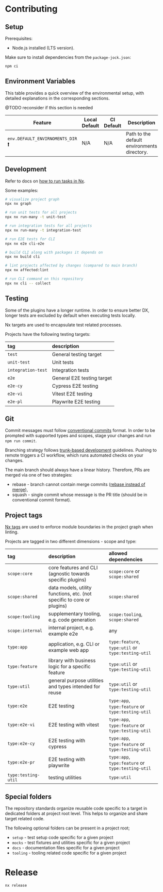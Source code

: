 # Contributing

## Setup

Prerequisites:

- Node.js installed (LTS version).

Make sure to install dependencies from the `package-jock.json`:

```sh
npm ci
```

## Environment Variables

This table provides a quick overview of the environmental setup, with detailed explanations in the corresponding sections.

@TODO reconsider if this section is needed

| Feature                                | Local Default | CI Default | Description                                 |
| -------------------------------------- | ------------- | ---------- | ------------------------------------------- |
| `env.DEFAULT_ENVIRNOMENTS_DIR` **❗️** | N/A           | N/A        | Path to the default environments directory. |

## Development

Refer to docs on [how to run tasks in Nx](https://nx.dev/core-features/run-tasks).

Some examples:

```sh
# visualize project graph
npx nx graph

# run unit tests for all projects
npx nx run-many -t unit-test

# run integration tests for all projects
npx nx run-many -t integration-test

# run E2E tests for CLI
npx nx e2e cli-e2e

# build CLI along with packages it depends on
npx nx build cli

# lint projects affected by changes (compared to main branch)
npx nx affected:lint

# run CLI command on this repository
npx nx cli -- collect
```

## Testing

Some of the plugins have a longer runtime. In order to ensure better DX, longer tests are excluded by default when executing tests locally.

Nx targets are used to encapsulate test related processes.

Projects have the following testing targets:

| tag                | description                |
| :----------------- | :------------------------- |
| `test`             | General testing target     |
| `unit-test`        | Unit tests                 |
| `integration-test` | Integration tests          |
| `e2e`              | General E2E testing target |
| `e2e-cy`           | Cypress E2E testing        |
| `e2e-vi`           | Vitest E2E testing         |
| `e2e-pl`           | Playwrite E2E testing      |

## Git

Commit messages must follow [conventional commits](https://conventionalcommits.org/) format.
In order to be prompted with supported types and scopes, stage your changes and run `npm run commit`.

Branching strategy follows [trunk-based development](https://www.atlassian.com/continuous-delivery/continuous-integration/trunk-based-development) guidelines.
Pushing to remote triggers a CI workflow, which runs automated checks on your changes.

The main branch should always have a linear history.
Therefore, PRs are merged via one of two strategies:

- rebase - branch cannot contain merge commits ([rebase instead of merge](https://www.atlassian.com/git/tutorials/merging-vs-rebasing)),
- squash - single commit whose message is the PR title (should be in conventional commit format).

## Project tags

[Nx tags](https://nx.dev/core-features/enforce-module-boundaries) are used to enforce module boundaries in the project graph when linting.

Projects are tagged in two different dimensions - scope and type:

| tag                 | description                                                            | allowed dependencies                               |
| :------------------ | :--------------------------------------------------------------------- | :------------------------------------------------- |
| `scope:core`        | core features and CLI (agnostic towards specific plugins)              | `scope:core` or `scope:shared`                     |
| `scope:shared`      | data models, utility functions, etc. (not specific to core or plugins) | `scope:shared`                                     |
| `scope:tooling`     | supplementary tooling, e.g. code generation                            | `scope:tooling`, `scope:shared`                    |
| `scope:internal`    | internal project, e.g. example e2e                                     | any                                                |
| `type:app`          | application, e.g. CLI or example web app                               | `type:feature`, `type:util` or `type:testing-util` |
| `type:feature`      | library with business logic for a specific feature                     | `type:util` or `type:testing-util`                 |
| `type:util`         | general purpose utilities and types intended for reuse                 | `type:util` or `type:testing-util`                 |
| `type:e2e`          | E2E testing                                                            | `type:app`, `type:feature` or `type:testing-util`  |
| `type:e2e-vi`       | E2E testing with vitest                                                | `type:app`, `type:feature` or `type:testing-util`  |
| `type:e2e-cy`       | E2E testing with cypress                                               | `type:app`, `type:feature` or `type:testing-util`  |
| `type:e2e-pr`       | E2E testing with playwrite                                             | `type:app`, `type:feature` or `type:testing-util`  |
| `type:testing-util` | testing utilities                                                      | `type:util`                                        |

## Special folders

The repository standards organize reusable code specific to a target in dedicated folders at project root level.
This helps to organize and share target related code.

The following optional folders can be present in a project root;

- `setup` - test setup code specific for a given project
- `mocks` - test fixtures and utilities specific for a given project
- `docs` - documentation files specific for a given project
- `tooling` - tooling related code specific for a given project

# Release

```sh
nx release
```

